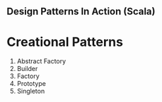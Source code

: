 ## Design Patterns In Action (Scala)

# Creational Patterns
1. Abstract Factory
2. Builder
3. Factory
4. Prototype
5. Singleton

